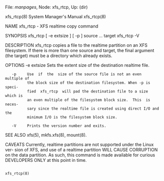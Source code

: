 File: *manpages*,  Node: xfs_rtcp,  Up: (dir)

xfs_rtcp(8)                 System Manager's Manual                xfs_rtcp(8)



NAME
       xfs_rtcp - XFS realtime copy command

SYNOPSIS
       xfs_rtcp [ -e extsize ] [ -p ] source ... target
       xfs_rtcp -V

DESCRIPTION
       xfs_rtcp  copies a file to the realtime partition on an XFS filesystem.
       If there is more than one source and target, the  final  argument  (the
       target) must be a directory which already exists.

OPTIONS
       -e extsize
              Sets the extent size of the destination realtime file.

       -p     Use  if  the  size of the source file is not an even multiple of
              the block size of the destination filesystem. When -p is  speci-
              fied  xfs_rtcp  will pad the destination file to a size which is
              an even multiple of the filesystem block size.  This  is  neces-
              sary since the realtime file is created using direct I/O and the
              minimum I/O is the filesystem block size.

       -V     Prints the version number and exits.

SEE ALSO
       xfs(5), mkfs.xfs(8), mount(8).

CAVEATS
       Currently, realtime partitions are not supported under the  Linux  ver-
       sion  of  XFS, and use of a realtime partition WILL CAUSE CORRUPTION on
       the data partition. As such, this command is made available for curious
       DEVELOPERS ONLY at this point in time.



                                                                   xfs_rtcp(8)
